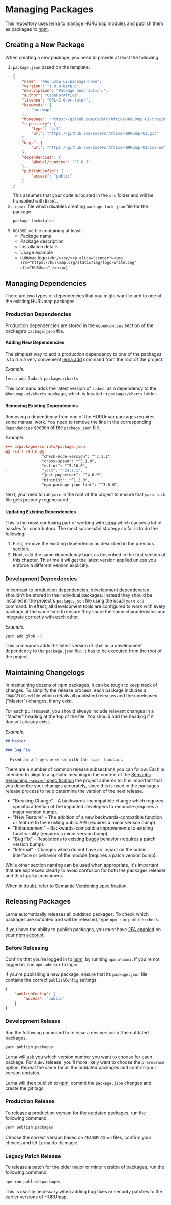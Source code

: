 # Managing Packages

This repository uses [lerna] to manage HURUmap modules and publish them as packages to [npm].

## Creating a New Package

When creating a new package, you need to provide at least the following:

1. `package.json` based on the template:
	```json
	{
		"name": "@hurumap-ui/package-name",
		"version": "1.0.0-beta.0",
		"description": "Package description.",
		"author": "CodeForAfrica",
		"license": "GPL-2.0-or-later",
		"keywords": [
			"hurumap"
		],
		"homepage": "https://github.com/CodeForAfrica/HURUmap-UI/tree/master/packages/package-name/README.md",
		"repository": {
			"type": "git",
			"url": "https://github.com/CodeForAfrica/HURUmap-UI.git"
		},
		"bugs": {
			"url": "https://github.com/CodeForAfrica/HURUmap-UI/issues"
		},
		"dependencies": {
			"@babel/runtime": "^7.8.3"
		},
		"publishConfig": {
			"access": "public"
		}
	}
	```
	This assumes that your code is located in the `src` folder and will be transpiled with `Babel`.
2. `.npmrc` file which disables creating `package-lock.json` file for the package:
	```
	package-lock=false
	```
3. `README.md` file containing at least:
	- Package name
	- Package description
	- Installation details
	- Usage example
	- `HURUmap` logo (`<br/><br/><p align="center"><img src="https://hurumap.org/static/img/logo-white.png" alt="HURUmap" /></p>`)

## Managing Dependencies

There are two types of dependencies that you might want to add to one of the existing HURUmap packages.

### Production Dependencies

Production dependencies are stored in the `dependencies` section of the package’s `package.json` file.

#### Adding New Dependencies
 
The simplest way to add a production dependency to one of the packages is to run a very convenient [lerna add](https://github.com/lerna/lerna/tree/master/commands/add#readme) command from the root of the project.

_Example:_

```bash
lerna add lodash packages/charts
```

This command adds the latest version of `lodash` as a dependency to the `@hurumap-ui/charts` package, which is located in `packages/charts` folder.

#### Removing Existing Dependencies

Removing a dependency from one of the HURUmap packages requires some manual work. You need to remove the line in the corresponding `dependencies` section of the `package.json` file.

_Example:_

```diff
+++ b/packages/scripts/package.json
@@ -43,7 +43,6 @@
                "check-node-version": "^3.1.1",
                "cross-spawn": "^5.1.0",
                "eslint": "^5.16.0",
-               "jest": "^24.7.1",
                "jest-puppeteer": "^4.0.0",
                "minimist": "^1.2.0",
                "npm-package-json-lint": "^3.6.0",
```

Next, you need to run `yarn` in the root of the project to ensure that `yarn.lock` file gets properly regenerated.

#### Updating Existing Dependencies

This is the most confusing part of working with [lerna] which causes a lot of hassles for contributors. The most successful strategy so far is to do the following:
 1. First, remove the existing dependency as described in the previous section.
 2. Next, add the same dependency back as described in the first section of this chapter. This time it wil get the latest version applied unless you enforce a different version explicitly.
 
### Development Dependencies

In contrast to production dependencies, development dependencies shouldn't be stored in the individual packages. Instead they should be installed in the project's `package.json` file using the usual `yarn add` command. In effect, all development tools are configured to work with every package at the same time to ensure they share the same characteristics and integrate correctly with each other.

_Example:_

```bash
yarn add glob -D
```

This commands adds the latest version of `glob` as a development dependency to the `package.json` file. It has to be executed from the root of the project.

## Maintaining Changelogs

In maintaining dozens of npm packages, it can be tough to keep track of changes. To simplify the release process, each package includes a `CHANGELOG.md` file which details all published releases and the unreleased ("Master") changes, if any exist.

For each pull request, you should always include relevant changes in a "Master" heading at the top of the file. You should add the heading if it doesn't already exist.

_Example:_

```md
## Master

### Bug Fix

- Fixed an off-by-one error with the `sum` function.
```

There are a number of common release subsections you can follow. Each is intended to align to a specific meaning in the context of the [Semantic Versioning (`semver`) specification](https://semver.org/) the project adheres to. It is important that you describe your changes accurately, since this is used in the packages release process to help determine the version of the next release.

- "Breaking Change" - A backwards-incompatible change which requires specific attention of the impacted developers to reconcile (requires a major version bump).
- "New Feature" - The addition of a new backwards-compatible function or feature to the existing public API (requires a minor verison bump).
- "Enhancement" - Backwards-compatible improvements to existing functionality (requires a minor version bump).
- "Bug Fix" - Resolutions to existing buggy behavior (requires a patch version bump).
- "Internal" - Changes which do not have an impact on the public interface or behavior of the module (requires a patch version bump).

While other section naming can be used when appropriate, it's important that are expressed clearly to avoid confusion for both the packages releaser and third-party consumers.

When in doubt, refer to [Semantic Versioning specification](https://semver.org/).

## Releasing Packages

Lerna automatically releases all outdated packages. To check which packages are outdated and will be released, type `npm run publish:check`.

If you have the ability to publish packages, you _must_ have [2FA enabled](https://docs.npmjs.com/getting-started/using-two-factor-authentication) on your [npm account][npm].

### Before Releasing

Confirm that you're logged in to [npm], by running `npm whoami`. If you're not logged in, run `npm adduser` to login.

If you're publishing a new package, ensure that its `package.json` file contains the correct `publishConfig` settings:

```json
{
	"publishConfig": {
		"access": "public"
	}
}
```

### Development Release

Run the following command to release a dev version of the outdated packages.

```bash
yarn publish:packages
```

Lerna will ask you which version number you want to choose for each package. For a `dev` release, you'll more likely want to choose the `prerelease` option. Repeat the same for all the outdated packages and confirm your version updates.

Lerna will then publish to [npm], commit the `package.json` changes and create the git tags.

### Production Release

To release a production version for the outdated packages, run the following command:

```bash
yarn publish:packages
```

Choose the correct version based on `CHANGELOG.md` files, confirm your choices and let Lerna do its magic.

### Legacy Patch Release

To release a patch for the older major or minor version of packages, run the following command:

```bash
npm run publish:packages
```

This is usually necessary when adding bug fixes or security patches to the earlier versions of HURUmap.

[lerna]: https://lerna.js.org/
[npm]: https://www.npmjs.com/
